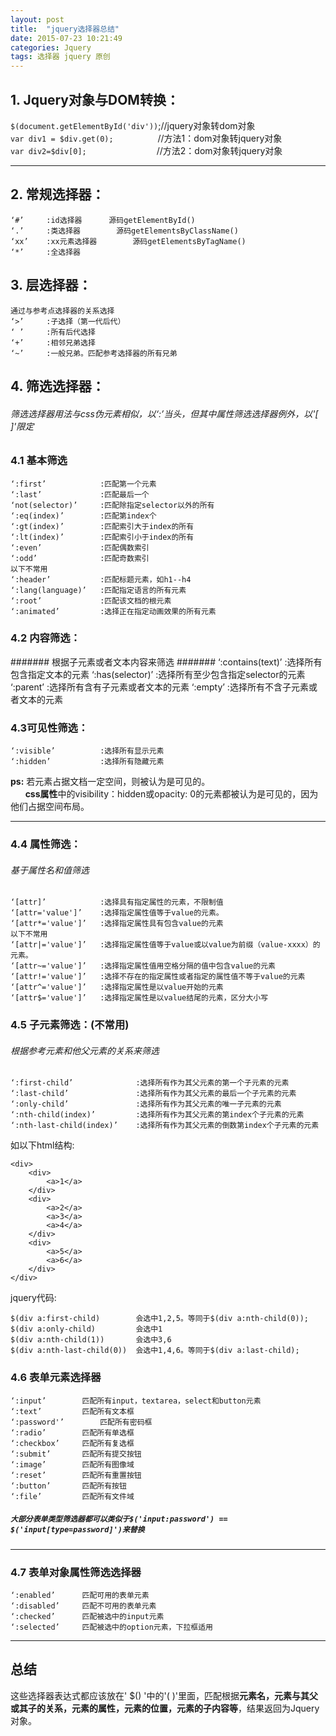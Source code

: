 ```yaml
---
layout: post
title:  "jquery选择器总结"
date: 2015-07-23 10:21:49
categories: Jquery
tags: 选择器 jquery 原创
---
```

## 1. Jquery对象与DOM转换： ##
`$(document.getElementById('div'))`;//jquery对象转dom对象  
`var div1 = $div.get(0);`&nbsp;&nbsp;&nbsp;&nbsp;&nbsp;&nbsp;&nbsp;&nbsp;&nbsp;&nbsp;&nbsp;&nbsp;&nbsp;&nbsp;&nbsp;&nbsp;&nbsp;&nbsp;//方法1：dom对象转jquery对象<br/>
`var div2=$div[0];`&emsp;&emsp;&emsp;&emsp;&emsp;&emsp;&emsp;&emsp;//方法2：dom对象转jquery对象
***
## 2. 常规选择器： ##
	‘#’		:id选择器		源码getElementById()
	‘.’		:类选择器		 源码getElementsByClassName()
	‘xx’	:xx元素选择器	 	源码getElementsByTagName()
	‘*’		:全选择器
## 3. 层选择器： ##
	通过与参考点选择器的关系选择
	‘>’		:子选择（第一代后代）
	‘ ’		:所有后代选择
	‘+’		:相邻兄弟选择
	‘~’		:一般兄弟。匹配参考选择器的所有兄弟

## 4. 筛选选择器： ##
###### 筛选选择器用法与css伪元素相似，以‘:’当头，但其中属性筛选选择器例外，以'[ ]'限定 ######
### 4.1 基本筛选 ###
	‘:first’			:匹配第一个元素
	‘:last’				:匹配最后一个
	‘not(selector)’		:匹配除指定selector以外的所有
	‘:eq(index)’		:匹配第index个
	‘:gt(index)’		:匹配索引大于index的所有
	‘:lt(index)’		:匹配索引小于index的所有
	‘:even’				:匹配偶数索引
	‘:odd’				:匹配奇数索引
	以下不常用
	‘:header’			:匹配标题元素，如h1--h4
	‘:lang(language)’	:匹配指定语言的所有元素
	‘:root’				:匹配该文档的根元素
	‘:animated’			:选择正在指定动画效果的所有元素

### 4.2 内容筛选： ###
####### 根据子元素或者文本内容来筛选 #######
	‘:contains(text)’	:选择所有包含指定文本的元素
	‘:has(selector)’	:选择所有至少包含指定selector的元素
	‘:parent’			:选择所有含有子元素或者文本的元素
	‘:empty’			:选择所有不含子元素或者文本的元素

### 4.3可见性筛选： ###
	‘:visible’			:选择所有显示元素
	‘:hidden’			:选择所有隐藏元素
**ps:** 若元素占据文档一定空间，则被认为是可见的。
<br>&nbsp;&nbsp;&nbsp;&nbsp;&nbsp;&nbsp;**css属性**中的visibility：hidden或opacity: 0的元素都被认为是可见的，因为他们占据空间布局。
***
### 4.4 属性筛选： ###
###### 基于属性名和值筛选 ######
	‘[attr]’			:选择具有指定属性的元素，不限制值
	‘[attr='value']’	:选择指定属性值等于value的元素。
	‘[attr*='value']’	:选择指定属性具有包含value的元素
	以下不常用
	‘[attr|='value']’	:选择指定属性值等于value或以value为前缀（value-xxxx）的元素。
	‘[attr~='value']’	:选择指定属性值用空格分隔的值中包含value的元素
	‘[attr!='value']’	:选择不存在的指定属性或者指定的属性值不等于value的元素
	‘[attr^='value']’	:选择指定属性是以value开始的元素
	‘[attr$='value']’	:选择指定属性是以value结尾的元素，区分大小写
### 4.5 子元素筛选：(不常用) ###
###### 根据参考元素和他父元素的关系来筛选 ######
	‘:first-child’				:选择所有作为其父元素的第一个子元素的元素
	‘:last-child’				:选择所有作为其父元素的最后一个子元素的元素
	‘:only-child’				:选择所有作为其父元素的唯一子元素的元素
	‘:nth-child(index)’			:选择所有作为其父元素的第index个子元素的元素
	‘:nth-last-child(index)’	:选择所有作为其父元素的倒数第index个子元素的元素
如以下html结构:
    
	<div>
		<div>
			<a>1</a>
		</div>
		<div>
			<a>2</a>
			<a>3</a>
			<a>4</a>
		</div>
		<div>
			<a>5</a>
			<a>6</a>
		</div>
	</div>
jquery代码:
>
	$(div a:first-child)		会选中1,2,5。等同于$(div a:nth-child(0));
	$(div a:only-child)			会选中1
	$(div a:nth-child(1))		会选中3,6
	$(div a:nth-last-child(0))	会选中1,4,6。等同于$(div a:last-child);

### 4.6 表单元素选择器 ###
	‘:input’		匹配所有input，textarea，select和button元素
	‘:text’			匹配所有文本框
	‘:password'’		匹配所有密码框
	‘:radio’		匹配所有单选框
	‘:checkbox’		匹配所有复选框
	‘:submit’		匹配所有提交按钮
	‘:image’		匹配所有图像域
	‘:reset’		匹配所有重置按钮
	‘:button’		匹配所有按钮
	‘:file’			匹配所有文件域
##### `大部分表单类型筛选器都可以类似于$('input:password') == $('input[type=password]')来替换` #####
***
### 4.7 表单对象属性筛选选择器 ###
	‘:enabled’		匹配可用的表单元素
	‘:disabled’		匹配不可用的表单元素
	‘:checked’		匹配被选中的input元素
	‘:selected’		匹配被选中的option元素，下拉框适用
***
## 总结 ##
这些选择器表达式都应该放在' $() '中的'( )'里面，匹配根据**元素名，元素与其父或其子的关系，元素的属性，元素的位置，元素的子内容等**，结果返回为Jquery对象。